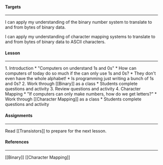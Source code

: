 #### Targets
<hr>
I can apply my understanding of the binary number system to translate to and from bytes of binary data.

I can apply my understanding of character mapping systems to translate to and from bytes of binary data to ASCII characters.

#### Lesson
<hr>
1. Introduction
	* "Computers on understand 1s and 0s"
	* How can computers of today do so much if the can only use 1s and 0s?
	* They don't even have the whole alphabet!
	* Is programming just writing a bunch of 1s and 0s?
2. Work through [[Binary]] as a class
	* Students complete questions and activity
3. Review questions and activity
4. Character Mapping
	* "If computers can only make numbers, how do we get letters?"
	* Work through [[Character Mapping]] as a class
	* Students complete questions and activity

#### Assignments
<hr>

Read [[Transistors]] to prepare for the next lesson.

#### References
<hr>

[[Binary]]
[[Character Mapping]]

 
 
 
 